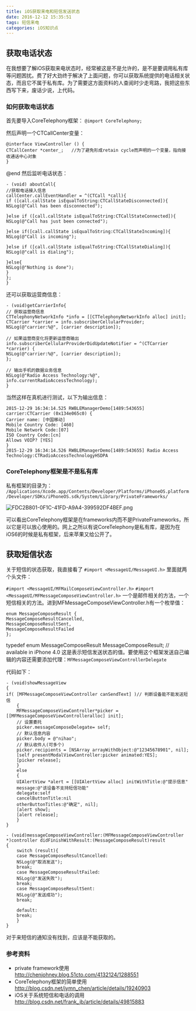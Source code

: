 ```yaml
---
title: iOS获取来电和短信发送状态
date: 2016-12-12 15:35:51
tags: 短信来电
categories: iOS知识点
---
```


## 获取电话状态
在我想要了解iOS获取来电状态时，经常被这是不是允许的，是不是要调用私有库等问题困扰。费了好大劲终于解决了上面问题，你可以获取系统提供的电话相关状态，而且它不属于私有库。为了需要这方面资料的人查阅时少走弯路，我把这些东西写下来，废话少说，上代码。
<!--more-->
### 如何获取电话状态
首先要导入CoreTelephony框架：
`@import CoreTelephony;`

然后声明一个CTCallCenter变量：

    @interface ViewController () {  
    CTCallCenter *center_;   //为了避免形成retain cycle而声明的一个变量，指向接收通话中心对象
    }  
@end
然后监听电话状态：

    - (void) aboutCall{   
    //获取电话接入信息
    callCenter.callEventHandler = ^(CTCall *call){
    if ([call.callState isEqualToString:CTCallStateDisconnected]){
    NSLog(@"Call has been disconnected");

    }else if ([call.callState isEqualToString:CTCallStateConnected]){
    NSLog(@"Call has just been connected");

    }else if([call.callState isEqualToString:CTCallStateIncoming]){
    NSLog(@"Call is incoming");

    }else if ([call.callState isEqualToString:CTCallStateDialing]){
    NSLog(@"call is dialing");

    }else{
    NSLog(@"Nothing is done");
    }
    };
    }
还可以获取运营商信息：

    - (void)getCarrierInfo{
    // 获取运营商信息
    CTTelephonyNetworkInfo *info = [[CTTelephonyNetworkInfo alloc] init];
    CTCarrier *carrier = info.subscriberCellularProvider;
    NSLog(@"carrier:%@", [carrier description]);

    // 如果运营商变化将更新运营商输出
    info.subscriberCellularProviderDidUpdateNotifier = ^(CTCarrier *carrier) {
    NSLog(@"carrier:%@", [carrier description]);
    };

    // 输出手机的数据业务信息
    NSLog(@"Radio Access Technology:%@", info.currentRadioAccessTechnology);
    }    
当然这样在真机进行测试，以下为输出信息：

    2015-12-29 16:34:14.525 RWBLEManagerDemo[1489:543655] carrier:CTCarrier (0x134e065c0) {
    Carrier name: [中国移动]
    Mobile Country Code: [460]
    Mobile Network Code:[07]
    ISO Country Code:[cn]
    Allows VOIP? [YES]
    }
    2015-12-29 16:34:14.526 RWBLEManagerDemo[1489:543655] Radio Access Technology:CTRadioAccessTechnologyHSDPA    

### CoreTelephony框架是不是私有库
私有框架的目录为：
`/Applications/Xcode.app/Contents/Developer/Platforms/iPhoneOS.platform/Developer/SDKs/iPhoneOS.sdk/System/Library/PrivateFrameworks/`

![FDC2B801-0F1C-41FD-A9A4-399592DF4BEF.png](http://upload-images.jianshu.io/upload_images/1059465-3d7bb9f8ff9ce3d0.png?imageMogr2/auto-orient/strip%7CimageView2/2/w/1240)

可以看出CoreTelephony框架是在frameworks内而不是PrivateFrameworks，所以它是可以放心使用的。网上之所以有说CoreTelephony是私有库，是因为在iOS6的时候是私有框架，后来苹果又给公开了。
## 获取短信状态
关于短信的状态获取，我直接看了
`#import <MessageUI/MessageUI.h>`
里面就两个头文件：

`#import <MessageUI/MFMailComposeViewController.h>`
`#import <MessageUI/MFMessageComposeViewController.h>`
一个是邮件相关的方法，一个短信相关的方法。进到MFMessageComposeViewController.h有一个枚举值：

    enum MessageComposeResult {
    MessageComposeResultCancelled,
    MessageComposeResultSent,
    MessageComposeResultFailed
    };
typedef enum MessageComposeResult MessageComposeResult;   // available in iPhone 4.0
这是表示短信发送状态的值。要使用这个框架发送自己编辑的内容还需要添加代理：`MFMessageComposeViewControllerDelegate`

代码如下：

    - (void)showMessageView
    {
    if( [MFMessageComposeViewController canSendText] )// 判断设备能不能发送短信
        {
        MFMessageComposeViewController*picker = [[MFMessageComposeViewControlleralloc] init];
        // 设置委托
        picker.messageComposeDelegate= self;
        // 默认信息内容
        picker.body = @"nihao";
        // 默认收件人(可多个)
        picker.recipients = [NSArray arrayWithObject:@"12345678901", nil];
        [self presentModalViewController:picker animated:YES];
        [picker release];
        }
        else
        {
        UIAlertView *alert = [[UIAlertView alloc] initWithTitle:@"提示信息"
        message:@"该设备不支持短信功能"
        delegate:self
        cancelButtonTitle:nil
        otherButtonTitles:@"确定", nil];
        [alert show];
        [alert release];
        }
    }

    - (void)messageComposeViewController:(MFMessageComposeViewController *)controller didFinishWithResult:(MessageComposeResult)result
    {
        switch (result){
        case MessageComposeResultCancelled:
        NSLog(@"取消发送");
        break;
        case MessageComposeResultFailed:
        NSLog(@"发送失败");
        break;
        case MessageComposeResultSent:
        NSLog(@"发送成功");
        break;

        default:
        break;
        }
    }
对于来短信的通知没有找到，应该是不能获取的。

### 参考资料
* private framework使用
<http://chenjohney.blog.51cto.com/4132124/1288551> 
* CoreTelephony框架的简单使用
<http://blog.csdn.net/jymn_chen/article/details/19240903>  
* iOS关于系统短信和电话的调用
<http://blog.csdn.net/frank_jb/article/details/49815883>
